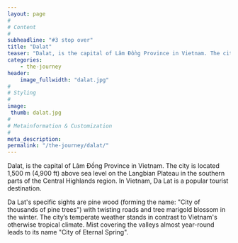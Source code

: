 ```yaml
---
layout: page
#
# Content
#
subheadline: "#3 stop over"
title: "Dalat"
teaser: "Dalat, is the capital of Lâm Đồng Province in Vietnam. The city is located 1,500 m (4,900 ft) above sea level on the Langbian Plateau in the southern parts of the Central Highlands region. In Vietnam, Da Lat is a popular tourist destination."
categories: 
    - the-journey
header:
    image_fullwidth: "dalat.jpg"
#
# Styling
#
image:
 thumb: dalat.jpg
#
# Metainformation & Customization
#
meta_description:
permalink: "/the-journey/dalat/"
---
```


Dalat, is the capital of Lâm Đồng Province in Vietnam. The city is located 1,500 m (4,900 ft) above sea level on the Langbian Plateau in the southern parts of the Central Highlands region. In Vietnam, Da Lat is a popular tourist destination.

Da Lat's specific sights are pine wood (forming the name: "City of thousands of pine trees") with twisting roads and tree marigold blossom in the winter. The city’s temperate weather stands in contrast to Vietnam's otherwise tropical climate. Mist covering the valleys almost year-round leads to its name "City of Eternal Spring".
